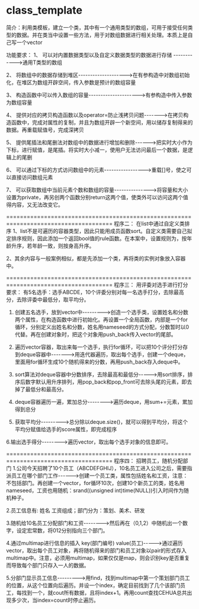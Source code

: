 # class_template

简介：利用类模板，建立一个类，其中有一个通用类型的数组，可用于接受任何类型的数据。并在类当中设置一些方法，用于对数组数据进行相关处理。本质上是自己写一个vector

功能要求：
1、 可以对内置数据类型以及自定义数据类型的数据进行存储 ------------>通用T类型的数组


2、 将数组中的数据存储到堆区-------------------->在有参构造中对数组初始化，在堆区为数组开辟空间，传入参数是预计的数组容量


3、 构造函数中可以传入数组的容量--------------------->有参构造中传入参数为数组容量


4、 提供对应的拷贝构造函数以及operator=防止浅拷贝问题------->在拷贝构造函数中，完成对属性的复制，并且为数组开辟一个新空间，用以储存复制得来的数据。再重载赋值号，完成深拷贝


5、 提供尾插法和尾删法对数组中的数据进行增加和删除------>把实时大小作为下标，进行赋值，是尾插。将实时大小减一，使用户无法访问最后一个数据，是逻辑上的尾删


6、 可以通过下标的方式访问数组中的元素----------------->重载[]号，使之可以直接访问数组元素


7、 可以获取数组中当前元素个数和数组的容量--------------->将容量和大小设置为private，再另创两个函数分别return这两个值，使类外可以访问这两个值得内容，又无法改变它。

=====================================================================================
程序二：
在list中通过自定义类排序
1、list不是可遍历的容器类型，因此只能用成员函数sort。自定义类需要自己拟定排序规则，因此添加一个返回bool值的rule函数。在本案中，设置规则为，按年龄升序，若年龄一致，则按身高升序。

2、其余内容与一般案例相似，都是先添加一个类，再将类的实例对象放入容器中。

=====================================================================================
程序三：
用评委对选手进行打分
要求：
有5名选手：选手ABCDE，10个评委分别对每一名选手打分，去除最高分，去除评委中最低分，取平均分。
1. 创建五名选手，放到vector中--------->创造一个选手类，设置姓名和分数两个属性，在构造函数中进行初始化。再设置一个全局函数，内部是一个for循环，分别定义出姓名和分数，姓名用nameseed的方式分配，分数暂时以0代替。再在创建对象时，把这个对象用push_back传入vector的尾部。


2. 遍历vector容器，取出来每一个选手，执行for循环，可以把10个评分打分存到deque容器中------->用迭代器遍历，取出每个选手，创建一个deque，里面用for循环生成10个随机得来的分数，再用push_back存入deque中。


3. sort算法对deque容器中分数排序，去除最高和最低分----->用sort排序，排序后数字默认用升序排列，用pop_back和pop_front可去除头尾的元素，即去掉了最低分和最高分。


4. deque容器遍历一遍，累加总分-------->遍历deque，用sum+=元素，累加得到总分


5. 获取平均分--------->总分除以deque.size()，就可以得到平均分，将这个平均分赋值给选手的score属性，即完成程序


6.输出选手得分-------->遍历vector，取出每个选手对象的信息即可。

=====================================================================================
程序四：
招聘员工，随机分配部门
1.公司今天招聘了10个员工（ABCDEFGHIJ），10名员工进入公司之后，需要指派员工在哪个部门工作------>创建一个员工类，属性包括姓名和工资，注意：不包括部门。再创建一个vector，for循环10次，创建10个新员工的类，姓名用nameseed，工资也用随机：srand((unsigned int)time(NULL))引入时间作为随机种子。


2.员工信息有: 姓名  工资组成；部门分为：策划、美术、研发


3.随机给10名员工分配部门和工资-------->然后再在（0,1,2）中随机出一个数字，设定宏常数，将012分别指向三个部门。


4.通过multimap进行信息的插入  key(部门编号) value(员工)----->通过遍历vector，取出每个员工对象，再将随机得来的部门和员工对象以pair的形式存入multimap中。注意，必须用multimap，如果仅仅是map，则会识别key是否重复而导致每个部门只存入一人的数据。


5.分部门显示员工信息--------->用find<CEHUA>，找到multimap中第一个策划部门员工的位置，从这个位置向后遍历。并设一个index，确定目前找到了几个该部门员工，每找到一个，就cout所有数据，且将index+1。再用count查找CEHUA总共出现多少次，当index=count时停止遍历。







